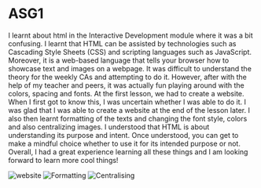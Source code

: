 # ASG1
I learnt about html in the Interactive Development module where it was a bit confusing. I learnt that HTML can be assisted by technologies such as Cascading Style Sheets (CSS) and scripting languages such as JavaScript. Moreover, it is a web-based language that tells your browser how to showcase text and images on a webpage. It was difficult to understand the theory for the weekly CAs and attempting to do it. However, after with the help of my teacher and peers, it was actually fun playing around with the colors, spacing and fonts. At the first lesson, we had to create a website. When I first got to know this, I was uncertain whether I was able to do it. I was glad that I was able to create a website at the end of the lesson later. I also then learnt formatting of the texts and changing the font style, colors and also centralizing images. I understood that HTML is about understanding its purpose and intent. Once understood, you can get to make a mindful choice whether to use it for its intended purpose or not. Overall, I had a great experience learning all these things and I am looking forward to learn more cool things! 

![website](https://user-images.githubusercontent.com/116337965/214057783-eb8a78a3-25d6-4e87-a498-8e843990f441.jpg)
![Formatting](https://user-images.githubusercontent.com/116337965/214057791-72110f09-6b5c-4581-9f24-39d108743a67.jpg)
![Centralising](https://user-images.githubusercontent.com/116337965/214057847-5d08d1ef-5c00-4250-bbe6-5bb12ffe1556.jpg)
